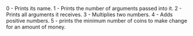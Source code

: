 0 - Prints its name.
1 - Prints the number of arguments passed into it.
2 - Prints all arguments it receives.
3 - Multiplies two numbers.
4 - Adds positive numbers.
5 - prints the minimum number of coins to make change for an amount of money.
